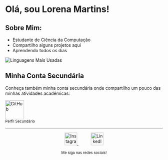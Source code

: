 # Olá, sou Lorena Martins!

## Sobre Mim:

- Estudante de Ciência da Computação
- Compartilho alguns projetos aqui
- Aprendendo todos os dias

![Linguagens Mais Usadas](https://github-readme-stats.vercel.app/api/top-langs/?username=LorenaMartins1&layout=compact)


## Minha Conta Secundária
Conheça também minha conta secundária onde compartilho um pouco das minhas atividades acadêmicas:

<a href="https://github.com/LoreMarttins">
    <img src="https://github.githubassets.com/images/modules/logos_page/GitHub-Mark.png" width="60" height="60" alt="GitHub">
</a>
<br><sub>Perfil Secundário</sub>
<br>

---

<p align="center">
    <a href="https://www.instagram.com/lore.marttins?igsh=cno5d3U5ODl3ajE5" style="margin-right: 20px;">
        <img src="https://upload.wikimedia.org/wikipedia/commons/a/a5/Instagram_icon.png" width="40" height="40" alt="Instagram">
    </a>
    <a href="https://www.linkedin.com/in/lorena-martins-53020322b" style="margin-left: 20px;">
        <img src="https://upload.wikimedia.org/wikipedia/commons/c/ca/LinkedIn_logo_initials.png" width="40" height="40" alt="LinkedIn">
    </a>
</p>

<p align="center">
    <sub>Me siga nas redes sociais!</sub>
</p>









